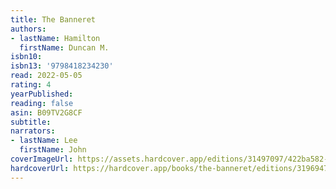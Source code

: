 ```yaml
---
title: The Banneret
authors:
- lastName: Hamilton
  firstName: Duncan M.
isbn10:
isbn13: '9798418234230'
read: 2022-05-05
rating: 4
yearPublished:
reading: false
asin: B09TV2G8CF
subtitle:
narrators:
- lastName: Lee
  firstName: John
coverImageUrl: https://assets.hardcover.app/editions/31497097/422ba582-7592-4a8e-8571-aeb690c2d83e.jpg
hardcoverUrl: https://hardcover.app/books/the-banneret/editions/31969471
---
```

